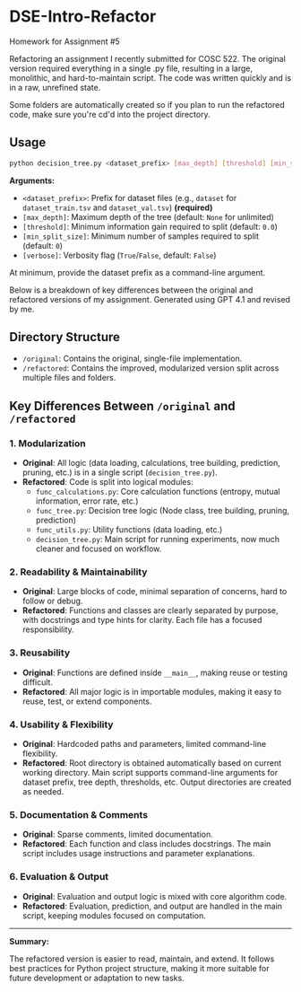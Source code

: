 # DSE-Intro-Refactor
Homework for Assignment #5

Refactoring an assignment I recently submitted for COSC 522. The original version required everything in a single .py file, resulting in a large, monolithic, and hard-to-maintain script. The code was written quickly and is in a raw, unrefined state.

Some folders are automatically created so if you plan to run the refactored code, make sure you're cd'd into the project directory.

## Usage

```bash
python decision_tree.py <dataset_prefix> [max_depth] [threshold] [min_split_size] [verbose]
```

**Arguments:**

- `<dataset_prefix>`: Prefix for dataset files (e.g., `dataset` for `dataset_train.tsv` and `dataset_val.tsv`) **(required)**
- `[max_depth]`: Maximum depth of the tree (default: `None` for unlimited)
- `[threshold]`: Minimum information gain required to split (default: `0.0`)
- `[min_split_size]`: Minimum number of samples required to split (default: `0`)
- `[verbose]`: Verbosity flag (`True`/`False`, default: `False`)

At minimum, provide the dataset prefix as a command-line argument.

Below is a breakdown of key differences between the original and refactored versions of my assignment. Generated using GPT 4.1 and revised by me.

## Directory Structure

- `/original`: Contains the original, single-file implementation.
- `/refactored`: Contains the improved, modularized version split across multiple files and folders.

## Key Differences Between `/original` and `/refactored`

### 1. Modularization
- **Original**: All logic (data loading, calculations, tree building, prediction, pruning, etc.) is in a single script (`decision_tree.py`).
- **Refactored**: Code is split into logical modules:
	- `func_calculations.py`: Core calculation functions (entropy, mutual information, error rate, etc.)
	- `func_tree.py`: Decision tree logic (Node class, tree building, pruning, prediction)
	- `func_utils.py`: Utility functions (data loading, etc.)
	- `decision_tree.py`: Main script for running experiments, now much cleaner and focused on workflow.

### 2. Readability & Maintainability
- **Original**: Large blocks of code, minimal separation of concerns, hard to follow or debug.
- **Refactored**: Functions and classes are clearly separated by purpose, with docstrings and type hints for clarity. Each file has a focused responsibility.

### 3. Reusability
- **Original**: Functions are defined inside `__main__`, making reuse or testing difficult.
- **Refactored**: All major logic is in importable modules, making it easy to reuse, test, or extend components.

### 4. Usability & Flexibility
- **Original**: Hardcoded paths and parameters, limited command-line flexibility.
- **Refactored**: Root directory is obtained automatically based on current working directory. Main script supports command-line arguments for dataset prefix, tree depth, thresholds, etc. Output directories are created as needed.

### 5. Documentation & Comments
- **Original**: Sparse comments, limited documentation.
- **Refactored**: Each function and class includes docstrings. The main script includes usage instructions and parameter explanations.

### 6. Evaluation & Output
- **Original**: Evaluation and output logic is mixed with core algorithm code.
- **Refactored**: Evaluation, prediction, and output are handled in the main script, keeping modules focused on computation.

---

**Summary:**

The refactored version is easier to read, maintain, and extend. It follows best practices for Python project structure, making it more suitable for future development or adaptation to new tasks.

